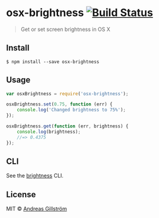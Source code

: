 # osx-brightness [![Build Status](https://travis-ci.org/gillstrom/osx-brightness.svg?branch=master)](https://travis-ci.org/gillstrom/osx-brightness)
> Get or set screen brightness in OS X


## Install

```
$ npm install --save osx-brightness
```


## Usage

```js
var osxBrightness = require('osx-brightness');

osxBrightness.set(0.75, function (err) {
	console.log('Changed brightness to 75%');
});

osxBrightness.get(function (err, brightness) {
	console.log(brightness);
	//=> 0.4375
});
```


## CLI

See the [brightness](https://github.com/kevva/brightness) CLI.


## License

MIT © [Andreas Gillström](https://github.com/gillstrom)
